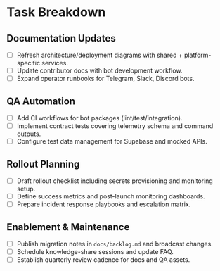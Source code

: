 # Task Breakdown

## Documentation Updates
- [ ] Refresh architecture/deployment diagrams with shared + platform-specific services.
- [ ] Update contributor docs with bot development workflow.
- [ ] Expand operator runbooks for Telegram, Slack, Discord bots.

## QA Automation
- [ ] Add CI workflows for bot packages (lint/test/integration).
- [ ] Implement contract tests covering telemetry schema and command outputs.
- [ ] Configure test data management for Supabase and mocked APIs.

## Rollout Planning
- [ ] Draft rollout checklist including secrets provisioning and monitoring setup.
- [ ] Define success metrics and post-launch monitoring dashboards.
- [ ] Prepare incident response playbooks and escalation matrix.

## Enablement & Maintenance
- [ ] Publish migration notes in `docs/backlog.md` and broadcast changes.
- [ ] Schedule knowledge-share sessions and update FAQ.
- [ ] Establish quarterly review cadence for docs and QA assets.

